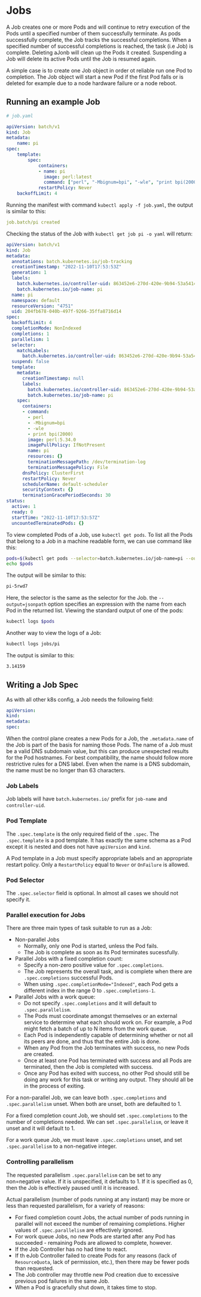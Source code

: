 # Jobs 

A Job creates one or more Pods and will continue to retry execution of the Pods
until a specified number of them successfully terminate. As pods successfully
complete, the Job tracks the successful completions. When a specified number of
successful completions is reached, the task (i.e Job) is complete. Deleting
aJonb will clean up the Pods it created. Suspending a Job will delete its active
Pods until the Job is resumed again.

A simple case is to create one Job object in order ot reliable run one Pod to
completion. The Job object will start a new Pod if the first Pod falls or is
deleted for example due to a node hardware failure or a node reboot.

## Running an example Job

```yaml
# job.yaml

apiVersion: batch/v1
kind: Job
metadata:
    name: pi
spec:
    template:
        spec:
            containers:
            - name: pi
              image: perl:latest
              command: ["perl", "-Mbignum=bpi", "-wle", "print bpi(2000)"]
            restartPolicy: Never
    backoffLimit: 4
```

Running the manifest with command `kubectl apply -f job.yaml`, the output is
similar to this:


```yaml
job.batch/pi created 
```

Checking the status of the Job with `kubectl get job pi -o yaml` will return:

```yaml
apiVersion: batch/v1
kind: Job
metadata:
  annotations: batch.kubernetes.io/job-tracking 
  creationTimestamp: "2022-11-10T17:53:53Z"
  generation: 1
  labels:
    batch.kubernetes.io/controller-uid: 863452e6-270d-420e-9b94-53a54146c223
    batch.kubernetes.io/job-name: pi
  name: pi
  namespace: default
  resourceVersion: "4751"
  uid: 204fb678-040b-497f-9266-35ffa8716d14
spec:
  backoffLimit: 4
  completionMode: NonIndexed
  completions: 1
  parallelism: 1
  selector:
    matchLabels:
      batch.kubernetes.io/controller-uid: 863452e6-270d-420e-9b94-53a54146c223
  suspend: false
  template:
    metadata:
      creationTimestamp: null
      labels:
        batch.kubernetes.io/controller-uid: 863452e6-270d-420e-9b94-53a54146c223
        batch.kubernetes.io/job-name: pi
    spec:
      containers:
      - command:
        - perl
        - -Mbignum=bpi
        - -wle
        - print bpi(2000)
        image: perl:5.34.0
        imagePullPolicy: IfNotPresent
        name: pi
        resources: {}
        terminationMessagePath: /dev/termination-log
        terminationMessagePolicy: File
      dnsPolicy: ClusterFirst
      restartPolicy: Never
      schedulerName: default-scheduler
      securityContext: {}
      terminationGracePeriodSeconds: 30
status:
  active: 1
  ready: 0
  startTime: "2022-11-10T17:53:57Z"
  uncountedTerminatedPods: {}
```

To view completed Pods of a Job, use `kubectl get pods`. To list all the Pods
that belong to a Job in a machine readable form, we can use command like this:

```bash
pods=$(kubectl get pods --selector=batch.kubernetes.io/job-name=pi --output=jsonpath='{.items[*].metadata.name}')
echo $pods
```

The output will be similar to this:

```bash
pi-5rwd7
```

Here, the selector is the same as the selector for the Job. the
`--output=jsonpath` option specifies an expression with the name from each Pod
in the returned list. Viewing the standard output of one of the pods:

```bash
kubectl logs $pods
```

Another way to view the logs of a Job:

```bash
kubectl logs jobs/pi
```

The output is similar to this:

```bash
3.14159
```

## Writing a Job Spec

As with all other k8s config, a Job needs the following field:

```yaml
apiVersion:
kind:
metadata:
spec:
```

When the control plane creates a new Pods for a Job, the `.metadata.name` of the
Job is part of the basis for naming those Pods. The name of a Job must be a
valid DNS subdomain value, but this can produce unexpected results for the Pod
hostnames. For best compatibility, the name should follow more restrictive rules
for a DNS label. Even when the name is a DNS subdomain, the name must be no
longer than 63 characters.

### Job Labels

Job labels will have `batch.kubernetes.io/` prefix for `job-name` and
`controller-uid`.

### Pod Template

The `.spec.template` is the only required field of the `.spec`. The
`.spec.template` is a pod template. It has exactly the same schema as a Pod
except it is nested and does not have `apiVersion` and `kind`.

A Pod template in a Job must specify appropriate labels and an appropriate
restart policy. Only a `RestartPolicy` equal to `Never` or `OnFailure` is
allowed.

### Pod Selector

The `.spec.selector` field is optional. In almost all cases we should not
specify it. 


### Parallel execution for Jobs

There are three main types of task suitable to run as a Job:
- Non-parallel Jobs
    - Normally, only one Pod is started, unless the Pod fails.
    - The Job is complete as soon as its Pod terminates sucessfully.
- Parallel Jobs with a fixed completion count:
    - Specify a non-zero positive value for `.spec.completions`.
    - The Job represents the overall task, and is complete when there are
      `.spec.completions` successful Pods.
    - When using `.spec.completionMode="Indexed"`, each Pod gets a different
      index in the range 0 to `.spec.completions-1`.
- Parallel Jobs with a work queue:
    - Do not specify `.spec.completions` and it will default to
      `.spec.parallelism`.
    - The Pods must coordinate amongst themselves or an external service to
      determine what each should work on. For example, a Pod might fetch a batch
      of up to N items from the work queue.
    - Each Pod is independently capable of determining whether or not all its
      peers are done, and thus that the entire Job is done.
    - When any Pod from the Job terminates with success, no new Pods are
      created.
    - Once at least one Pod has terminated with success and all Pods are
      terminated, then the Job is completed with success.
    - Once any Pod has exited with success, no other Pod should still be doing
      any work for this task or writing any output. They should all be in the
      process of exiting.

For a non-parallel Job, we can leave both `.spec.completions` and
`.spec.parallelism` unset. When both are unset, both are defaulted to 1.


For a fixed completion count Job, we should set `.spec.completions` to the
number of completions needed. We can set `.spec.parallelism`, or leave it unset
and it will default to 1.

For a work queue Job, we must leave `.spec.completions` unset, and set
`.spec.parallelism` to a non-negative integer.

### Controlling parallelism

The requested parallelism `.spec.parallelism` can be set to any non=negative
value. If it is unspecified, it defaults to 1. If it is specified as 0, then the
Job is effectively paused until it is increased.

Actual parallelism (number of pods running at any instant) may be more or less
than requested parallelism, for a variety of reasons:
- For fixed completion count Jobs, the actual number of pods running in parallel
  will not exceed the number of remaining completions. Higher values of
  `.spec.parallelism` are effectively ignored.
- For work queue Jobs, no new Pods are started after any Pod has succeeded -
  remaining Pods are allowed to complete, however.
- If the Job Controller has no had time to react.
- If th eJob Controller failed to create Pods for any reasons (lack of
  `ResourceQuota`, lack of permission, etc.), then there may be fewer pods than
  requested.
- The Job controller may throttle new Pod creation due to excessive previous pod
  failures in the same Job.
- When a Pod is gracefully shut down, it takes time to stop.
